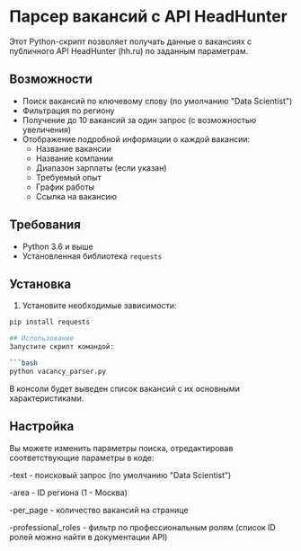 # Парсер вакансий с API HeadHunter

Этот Python-скрипт позволяет получать данные о вакансиях с публичного API HeadHunter (hh.ru) по заданным параметрам.

## Возможности

- Поиск вакансий по ключевому слову (по умолчанию "Data Scientist")
- Фильтрация по региону
- Получение до 10 вакансий за один запрос (с возможностью увеличения)
- Отображение подробной информации о каждой вакансии:
  - Название вакансии
  - Название компании
  - Диапазон зарплаты (если указан)
  - Требуемый опыт
  - График работы
  - Ссылка на вакансию

## Требования

- Python 3.6 и выше
- Установленная библиотека `requests`

## Установка

1. Установите необходимые зависимости:

```bash
pip install requests

## Использование
Запустите скрипт командой:

```bash
python vacancy_parser.py
```
В консоли будет выведен список вакансий с их основными характеристиками.

## Настройка
Вы можете изменить параметры поиска, отредактировав соответствующие параметры в коде:

-text - поисковый запрос (по умолчанию "Data Scientist")

-area - ID региона (1 - Москва)

-per_page - количество вакансий на странице

-professional_roles - фильтр по профессиональным ролям (список ID ролей можно найти в документации API)
